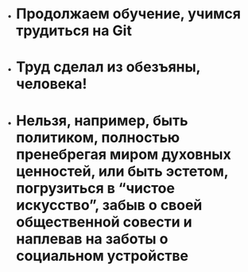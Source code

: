 * # Продолжаем обучение, учимся трудиться на Git

* # Труд сделал из обезъяны, человека! 

* # Нельзя, например, быть политиком, полностью пренебрегая миром духовных ценностей, или быть эстетом, погрузиться в “чистое искусство”, забыв о своей общественной совести и наплевав на заботы о социальном устройстве